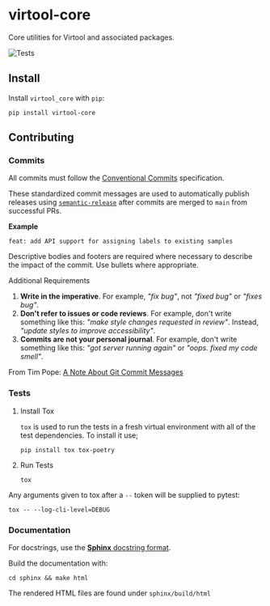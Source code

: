 # virtool-core

Core utilities for Virtool and associated packages.

![Tests](https://github.com/virtool/virtool-core/workflows/Tests/badge.svg?branch=master&event=push)

## Install

Install `virtool_core` with `pip`:

```
pip install virtool-core
```

## Contributing

### Commits

All commits must follow the [Conventional Commits](https://www.conventionalcommits.org/en/v1.0.0) specification.

These standardized commit messages are used to automatically publish releases using [`semantic-release`](https://semantic-release.gitbook.io/semantic-release)
after commits are merged to `main` from successful PRs.

**Example**

```text
feat: add API support for assigning labels to existing samples
```

Descriptive bodies and footers are required where necessary to describe the impact of the commit. Use bullets where appropriate.

Additional Requirements
1. **Write in the imperative**. For example, _"fix bug"_, not _"fixed bug"_ or _"fixes bug"_.
2. **Don't refer to issues or code reviews**. For example, don't write something like this: _"make style changes requested in review"_.
Instead, _"update styles to improve accessibility"_.
3. **Commits are not your personal journal**. For example, don't write something like this: _"got server running again"_
or _"oops. fixed my code smell"_.

From Tim Pope: [A Note About Git Commit Messages](https://tbaggery.com/2008/04/19/a-note-about-git-commit-messages.html)

### Tests

1. Install Tox

   `tox` is used to run the tests in a fresh virtual environment with all of the test dependencies. To install it use;

   ```shell script
   pip install tox tox-poetry
   ```

2. Run Tests

   ```shell script
   tox
   ```

Any arguments given to tox after a `--` token will be supplied to pytest:
```shell script
tox -- --log-cli-level=DEBUG
```

### Documentation

For docstrings, use the [**Sphinx** docstring format](https://sphinx-rtd-tutorial.readthedocs.io/en/latest/docstrings.html).

Build the documentation with:
```shell script
cd sphinx && make html
```

The rendered HTML files are found under `sphinx/build/html`


